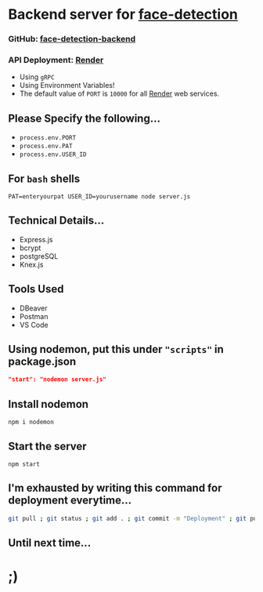 # Backend server for [face-detection](https://github.com/skywalkerSam/face-detection)

### GitHub: [face-detection-backend](https://github.com/skywalkerSam/face-detection-backend)

### API Deployment: [Render](https://face-detection-backend-one.onrender.com)

- Using `gRPC` 
- Using Environment Variables!
- The default value of `PORT` is `10000` for all [Render](https://render.com/) web services.


## Please Specify the following...
- `process.env.PORT`
- `process.env.PAT`
- `process.env.USER_ID`

## For `bash` shells
```shell
PAT=enteryourpat USER_ID=yourusername node server.js
```


## Technical Details...

- Express.js
- bcrypt
- postgreSQL
- Knex.js


## Tools Used

- DBeaver
- Postman
- VS Code


## Using nodemon, put this under `"scripts"` in package.json

```json
"start": "nodemon server.js"
```

## Install nodemon
```shell
npm i nodemon
```

## Start the server
```shell
npm start
```

## I'm exhausted by writing this command for deployment everytime...

```bash
git pull ; git status ; git add . ; git commit -m "Deployment" ; git push origin main ; git status
```

## Until next time...

# ;)

